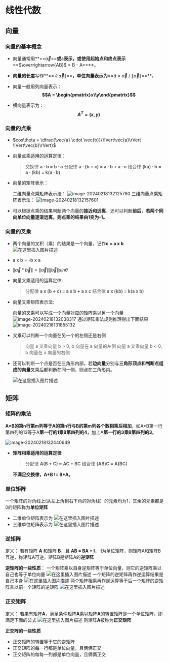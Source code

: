 # 线性代数

## 向量

### 向量的基本概念

 + 向量通常用**==$\vec{a}$==**或**a**表示，或使用起始点和终点表示**==$\overrightarrow{AB}$ = B - A==**。
 + **向量的长度**写作**==$\lVert\vec{a}\rVert$==**，**单位向量**表示为**==$\hat{a}$ = $\vec{a}$ / $\lVert\vec{a}\rVert$==**。
 + 向量一般用列向量表示：
	**$$A = \begin{pmatrix}x\\y\end{pmatrix}$$**

 + 横向量表示为：
	**$$A^T = ( x , y )$$**

### 向量的点乘

+ $cos\theta = \dfrac{\vec{a} \cdot \vec{b}}{\lVert\vec{a}\rVert \lVert\vec{b}\rVert}$

+ 向量点乘适用的运算定律：

	> 交换律 **a · b = b · a**
	> 分配律 **a · (b + c) = a · b + a · c**
	> 结合律 **(ka) · b = a · (kb) = k(a · b)**

+ 向量的矩阵表示：

	二维向量点乘矩阵表示法：
	![image-20240218132125780](C:\Users\wsdanshenmiao\AppData\Roaming\Typora\typora-user-images\image-20240218132125780.png)
	三维向量点乘矩阵表示法：
	![image-20240218132157601](C:\Users\wsdanshenmiao\AppData\Roaming\Typora\typora-user-images\image-20240218132157601.png)

+ 可以根据点乘的结果判断两个向量的**接近和远离**，还可以判断**前后**，**若两个同向单位向量逐渐远离，则点乘的结果由1变为-1。**

### 向量的叉乘

+ 两个向量的叉积（乘）的结果是一个向量，记作**c = a x b**
	![在这里插入图片描述](https://img-blog.csdnimg.cn/20210512233418892.png?x-oss-process=image/watermark,type_ZmFuZ3poZW5naGVpdGk,shadow_10,text_aHR0cHM6Ly9ibG9nLmNzZG4ubmV0L3F3ODcwNDE0OQ==,size_16,color_FFFFFF,t_70)

+ a x b = -b x a

+ $\lVert\vec{a} * \vec{b}\rVert = \lVert\vec{a}\rVert \lVert\vec{b}\rVert sin\theta$

+ 向量叉乘适用的运算定律:

	> 分配律 **a x (b + c) = a x b + a x c**
	> 结合律 **a x (kb) = k(a x b)**

+ 向量叉乘矩阵表示法:

	向量的叉乘可以写成一个向量对应的矩阵乘以另一个向量
	![image-20240218132038317](C:\Users\wsdanshenmiao\AppData\Roaming\Typora\typora-user-images\image-20240218132038317.png)
	通过矩阵乘法规则推理得出下面结果![image-20240218131855132](C:\Users\wsdanshenmiao\AppData\Roaming\Typora\typora-user-images\image-20240218131855132.png)

+ 叉乘可以判断一个向量在另一个的左侧还是右侧

	> 向量 a 叉乘向量 b > 0, b 向量在 a 向量的左侧
	> 向量 a 叉乘向量 b < 0, b 向量在 a 向量的右侧

+ 还可以判断一个点是否在三角形内部，若**边向量**分别与**三角形顶点和判断点组成的向量**叉乘后都判断在同一侧，则点在三角形内。

	![在这里插入图片描述](https://img-blog.csdnimg.cn/20210704224945517.png)

	

## 矩阵

### 矩阵的乘法

**A*B的第n行第m列等于A的第n行与B的第m列各个数相乘后相加**，如A\*B第一行第四列的13等于A**第一行的1乘B第四列的4**，加上A**第一行的3乘B第四列的3**。

![image-20240218132440649](C:\Users\wsdanshenmiao\AppData\Roaming\Typora\typora-user-images\image-20240218132440649.png)

+ **矩阵相乘适用的运算定律**

	> 分配律 **A(B + C) = AC + BC**
	> 结合律 **(AB)C = A(BC)**

	**不满足交换律，A*B != B\*A。**

### 单位矩阵

一个矩阵的对角线上(从左上角到右下角的对角线）的元素均为1，其余的元素都是0的矩阵称为**单位矩阵**

+ 二维单位矩阵表示为
	![在这里插入图片描述](https://img-blog.csdnimg.cn/20210712224410896.png)
+ 三维单位矩阵表示为
	![在这里插入图片描述](https://img-blog.csdnimg.cn/2021071222445077.png)

### 逆矩阵

定义：
若有矩阵 **A** 和矩阵 **B**，且 **AB = BA = Ⅰ**， **Ⅰ**为单位矩阵，则矩阵A和矩阵B互逆，称矩阵A可逆，矩阵B是矩阵A的**逆矩阵**

**逆矩阵的一些性质**：
一个矩阵乘以自身逆矩阵等于单位向量，则它的逆矩阵乘以自己也等于单位向量
![在这里插入图片描述](https://img-blog.csdnimg.cn/20210713225656332.png)
一个矩阵的逆矩阵再作逆运算结果是自己本身
![在这里插入图片描述](https://img-blog.csdnimg.cn/20210713230429376.png)
两个矩阵相乘再作逆运算等于后一个矩阵的逆矩阵乘以前一个矩阵的逆矩阵
![在这里插入图片描述](https://img-blog.csdnimg.cn/20210713225754797.png)

### 正交矩阵

定义：
若果有矩阵**A**，满足条件矩阵**A**乘以矩阵**A**的转置矩阵是一个单位矩阵，即满足下面的公式
![在这里插入图片描述](https://img-blog.csdnimg.cn/20210713231749477.png)
则矩阵**A**被称为**正交矩阵**

**正交阵的一些性质**

+ 正交矩阵的转置等于它的逆矩阵
+ 正交矩阵的每一行都是单位向量，且俩俩正交
+ 正交矩阵的每每一列都是单位向量，且俩俩正交